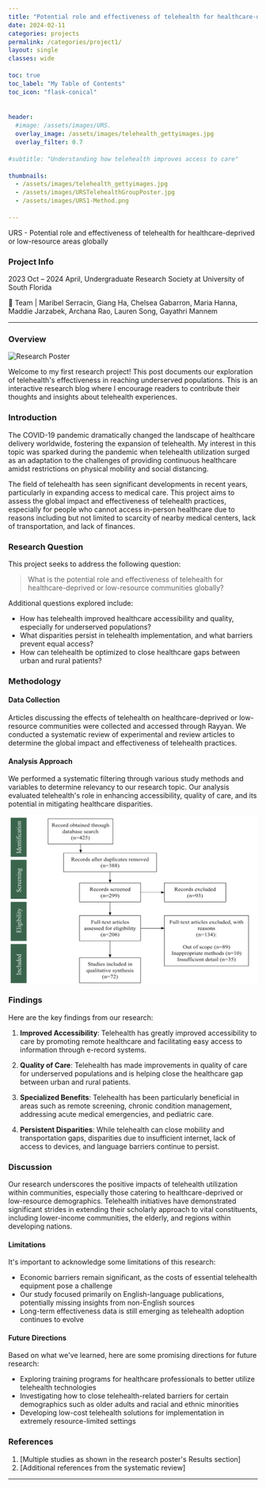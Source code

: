 ```yaml
---
title: "Potential role and effectiveness of telehealth for healthcare-deprived or low-resource areas globally"
date: 2024-02-11
categories: projects
permalink: /categories/project1/
layout: single
classes: wide

toc: true
toc_label: "My Table of Contents"
toc_icon: "flask-conical"


header:
  #image: /assets/images/URS.
  overlay_image: /assets/images/telehealth_gettyimages.jpg
  overlay_filter: 0.7
  
#subtitle: "Understanding how telehealth improves access to care"

thumbnails:
  - /assets/images/telehealth_gettyimages.jpg
  - /assets/images/URSTelehealthGroupPoster.jpg
  - /assets/images/URS1-Method.png

---
```


URS - Potential role and effectiveness of telehealth for healthcare-deprived or low-resource areas globally

### Project Info

2023 Oct – 2024 April, Undergraduate Research Society at University of South Florida 


🔬 Team | Maribel Serracin, Giang Ha, Chelsea Gabarron, Maria Hanna, Maddie Jarzabek, Archana Rao, Lauren Song, Gayathri Mannem

---




### Overview

<div style="display: flex; justify-content: space-around;">
    <img src="/assets/images/URSTelehealthGroupPoster.jpg" alt="Research Poster" width="100%" />
</div>

Welcome to my first research project! This post documents our exploration of telehealth's effectiveness in reaching underserved populations. This is an interactive research blog where I encourage readers to contribute their thoughts and insights about telehealth experiences.


### Introduction

The COVID-19 pandemic dramatically changed the landscape of healthcare delivery worldwide, fostering the expansion of telehealth. My interest in this topic was sparked during the pandemic when telehealth utilization surged as an adaptation to the challenges of providing continuous healthcare amidst restrictions on physical mobility and social distancing.

The field of telehealth has seen significant developments in recent years, particularly in expanding access to medical care. This project aims to assess the global impact and effectiveness of telehealth practices, especially for people who cannot access in-person healthcare due to reasons including but not limited to scarcity of nearby medical centers, lack of transportation, and lack of finances.

### Research Question

This project seeks to address the following question:

> What is the potential role and effectiveness of telehealth for healthcare-deprived or low-resource communities globally?

Additional questions explored include:
- How has telehealth improved healthcare accessibility and quality, especially for underserved populations?
- What disparities persist in telehealth implementation, and what barriers prevent equal access?
- How can telehealth be optimized to close healthcare gaps between urban and rural patients?

### Methodology

#### Data Collection

Articles discussing the effects of telehealth on healthcare-deprived or low-resource communities were collected and accessed through Rayyan. We conducted a systematic review of experimental and review articles to determine the global impact and effectiveness of telehealth practices.

#### Analysis Approach

We performed a systematic filtering through various study methods and variables to determine relevancy to our research topic. Our analysis evaluated telehealth's role in enhancing accessibility, quality of care, and its potential in mitigating healthcare disparities.

<div style="display: flex; justify-content: space-around;">
    <img src="/assets/images/URS1-Method.png" alt="Research Poster" width="100%" />
</div>


### Findings

Here are the key findings from our research:

1. **Improved Accessibility**: Telehealth has greatly improved accessibility to care by promoting remote healthcare and facilitating easy access to information through e-record systems.


2. **Quality of Care**: Telehealth has made improvements in quality of care for underserved populations and is helping close the healthcare gap between urban and rural patients.


3. **Specialized Benefits**: Telehealth has been particularly beneficial in areas such as remote screening, chronic condition management, addressing acute medical emergencies, and pediatric care.

4. **Persistent Disparities**: While telehealth can close mobility and transportation gaps, disparities due to insufficient internet, lack of access to devices, and language barriers continue to persist.

### Discussion

Our research underscores the positive impacts of telehealth utilization within communities, especially those catering to healthcare-deprived or low-resource demographics. Telehealth initiatives have demonstrated significant strides in extending their scholarly approach to vital constituents, including lower-income communities, the elderly, and regions within developing nations.

#### Limitations

It's important to acknowledge some limitations of this research:
- Economic barriers remain significant, as the costs of essential telehealth equipment pose a challenge
- Our study focused primarily on English-language publications, potentially missing insights from non-English sources
- Long-term effectiveness data is still emerging as telehealth adoption continues to evolve

#### Future Directions

Based on what we've learned, here are some promising directions for future research:
- Exploring training programs for healthcare professionals to better utilize telehealth technologies
- Investigating how to close telehealth-related barriers for certain demographics such as older adults and racial and ethnic minorities
- Developing low-cost telehealth solutions for implementation in extremely resource-limited settings

### References

1. [Multiple studies as shown in the research poster's Results section]
2. [Additional references from the systematic review]

---



